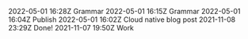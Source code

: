 2022-05-01 16:28Z Grammar
2022-05-01 16:15Z Grammar
2022-05-01 16:04Z Publish
2022-05-01 16:02Z Cloud native blog post
2021-11-08 23:29Z Done!
2021-11-07 19:50Z Work
